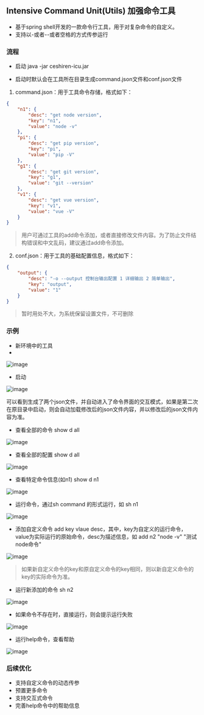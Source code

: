 
## Intensive Command Unit(Utils) 加强命令工具

- 基于spring shell开发的一款命令行工具，用于对复杂命令的自定义。
- 支持以-或者--或者空格的方式传参运行

### 流程

- 启动 java -jar ceshiren-icu.jar

- 启动时默认会在工具所在目录生成command.json文件和conf.json文件

1. command.json：用于工具命令存储，格式如下：

```json
{
	"n1": {
		"desc": "get node version",
		"key": "n1",
		"value": "node -v"
	},
	"pi": {
		"desc": "get pip version",
		"key": "pi",
		"value": "pip -V"
	},
	"g1": {
		"desc": "get git version",
		"key": "g1",
		"value": "git --version"
	},
	"v1": {
		"desc": "get vue version",
		"key": "v1",
		"value": "vue -V"
	}
}

```
> 用户可通过工具的add命令添加，或者直接修改文件内容。为了防止文件结构错误和中文乱码，建议通过add命令添加。

2. conf.json：用于工具的基础配置信息，格式如下：

```json
{
	"output": {
		"desc": "-o --output 控制台输出配置 1 详细输出 2 简单输出",
		"key": "output",
		"value": "1"
	}
}
```
> 暂时用处不大，为系统保留设置文件，不可删除

### 示例

- 新环境中的工具
- 
![image](https://user-images.githubusercontent.com/30685788/133551035-bc0b65c5-7e0d-4881-93a2-4c1f6a08e154.png)

- 启动

![image](https://user-images.githubusercontent.com/30685788/133551126-3f41fab7-3273-4c40-864f-e8f14be2cd3f.png)

可以看到生成了两个json文件，并自动进入了命令界面的交互模式，如果是第二次在原目录中启动，则会自动加载修改后的json文件内容，并以修改后的json文件内容为准。

- 查看全部的命令 show d all

![image](https://user-images.githubusercontent.com/30685788/133551195-a979ba2e-f9aa-410f-8e7f-b8f8259deb1e.png)

- 查看全部的配置 show d all

![image](https://user-images.githubusercontent.com/30685788/133552432-e9311d5e-f6ce-42b1-bb93-22e35edf1ae6.png)


- 查看特定命令信息(如n1) show d n1

![image](https://user-images.githubusercontent.com/30685788/133551275-f6a1a9b1-8a76-43b4-98ce-7d8a4c11eeff.png)

- 运行命令，通过sh command 的形式运行，如 sh n1

![image](https://user-images.githubusercontent.com/30685788/133551375-366375b1-df46-4675-8065-369250851628.png)

- 添加自定义命令 add key vlaue desc，其中，key为自定义的运行命令，value为实际运行的原始命令，desc为描述信息，如 add n2 "node -v" "测试node命令"

![image](https://user-images.githubusercontent.com/30685788/133551598-c08e1dc4-4d59-43ea-a23a-b670f1c2aef1.png)

> 如果新自定义命令的key和原自定义命令的key相同，则以新自定义命令的key的实际命令为准。

- 运行新添加的命令 sh n2

![image](https://user-images.githubusercontent.com/30685788/133551979-d820196e-e3c8-4447-8e51-d74ec4c6a88c.png)

- 如果命令不存在时，直接运行，则会提示运行失败

![image](https://user-images.githubusercontent.com/30685788/133552203-d3941d7d-6183-437b-aa7f-f179c66fa113.png)


- 运行help命令，查看帮助

![image](https://user-images.githubusercontent.com/30685788/133552498-7752e08b-3259-4ade-a5c7-52de21a4a3ee.png)




### 后续优化

- 支持自定义命令的动态传参
- 预置更多命令
- 支持交互式命令
- 完善help命令中的帮助信息

